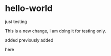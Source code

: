 # hello-world
just testing

This is a new change, I am doing it for testing only.




  added previously added
 
 here 
